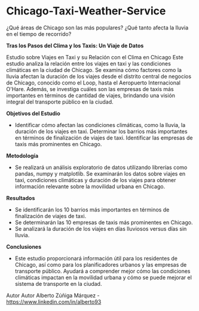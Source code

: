 # Chicago-Taxi-Weather-Service
¿Qué áreas de Chicago son las más populares? ¿Qué tanto afecta la lluvia en el tiempo de recorrido?


__Tras los Pasos del Clima y los Taxis: Un Viaje de Datos__

Estudio sobre Viajes en Taxi y su Relación con el Clima en Chicago
Este estudio analiza la relación entre los viajes en taxi y las condiciones climáticas en la ciudad de Chicago. Se examina cómo factores como la lluvia afectan la duración de los viajes desde el distrito central de negocios de Chicago, conocido como el Loop, hasta el Aeropuerto Internacional O'Hare. Además, se investiga cuáles son las empresas de taxis más importantes en términos de cantidad de viajes, brindando una visión integral del transporte público en la ciudad.

__Objetivos del Estudio__
- Identificar cómo afectan las condiciones climáticas, como la lluvia, la duración de los viajes en taxi.
Determinar los barrios más importantes en términos de finalización de viajes de taxi.
Identificar las empresas de taxis más prominentes en Chicago.

__Metodología__
- Se realizará un análisis exploratorio de datos utilizando librerías como pandas, numpy y matplotlib. Se examinarán los datos sobre viajes en taxi, condiciones climáticas y duración de los viajes para obtener información relevante sobre la movilidad urbana en Chicago.

__Resultados__
- Se identificarán los 10 barrios más importantes en términos de finalización de viajes de taxi.
- Se determinarán las 10 empresas de taxis más prominentes en Chicago.
- Se analizará la duración de los viajes en días lluviosos versus días sin lluvia.

__Conclusiones__
- Este estudio proporcionará información útil para los residentes de Chicago, así como para los planificadores urbanos y las empresas de transporte público. Ayudará a comprender mejor cómo las condiciones climáticas impactan en la movilidad urbana y cómo se puede mejorar el sistema de transporte en la ciudad.

Autor
Autor Alberto Zúñiga Márquez - https://www.linkedin.com/in/alberto93
